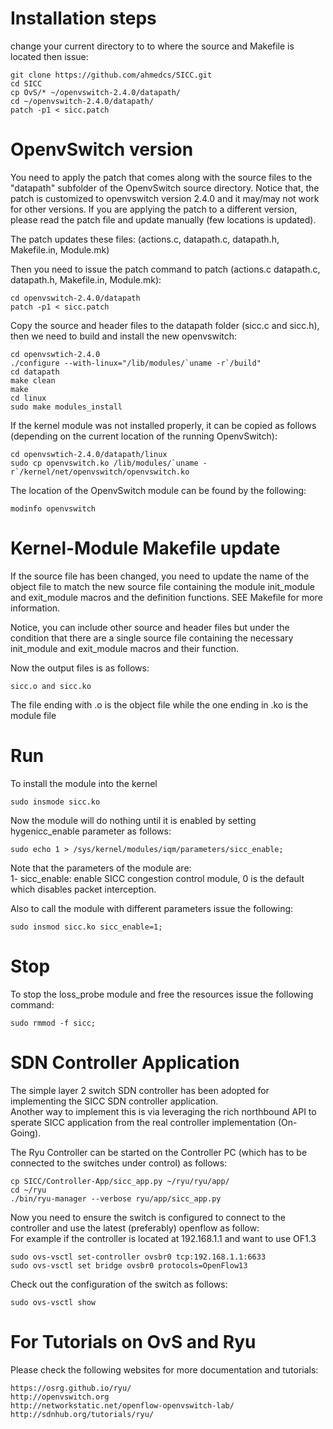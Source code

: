 # Installation steps

change your current directory to to where the source and Makefile is located then issue:

```
git clone https://github.com/ahmedcs/SICC.git
cd SICC
cp OvS/* ~/openvswitch-2.4.0/datapath/
cd ~/openvswitch-2.4.0/datapath/
patch -p1 < sicc.patch
```

# OpenvSwitch version

You need to apply the patch that comes along with the source files to the "datapath" subfolder of the OpenvSwitch source directory. Notice that, the patch is customized to openvswitch version 2.4.0 and it may/may not work for other versions. If you are applying the patch to a different version, please read the patch file and update manually (few locations is updated).

The patch updates these files: (actions.c, datapath.c, datapath.h, Makefile.in, Module.mk)

Then you need to issue the patch command to patch (actions.c datapath.c, datapath.h, Makefile.in, Module.mk):

```
cd openvswitch-2.4.0/datapath
patch -p1 < sicc.patch
```

Copy the source and header files to the datapath folder (sicc.c and sicc.h), then we need to build and install the new openvswitch:

```
cd openvswtich-2.4.0
./configure --with-linux="/lib/modules/`uname -r`/build"
cd datapath
make clean
make
cd linux
sudo make modules_install
```

If the kernel module was not installed properly, it can be copied as follows (depending on the current location of the running OpenvSwitch):
```
cd openvswtich-2.4.0/datapath/linux
sudo cp openvswitch.ko /lib/modules/`uname -r`/kernel/net/openvswitch/openvswitch.ko
```

The location of the OpenvSwitch module can be found by the following:
```
modinfo openvswitch
```

# Kernel-Module Makefile update
If the source file has been changed, you need to update the name of the object file to match the new source file containing the module init_module and exit_module macros and the definition functions. SEE Makefile for more information.

Notice, you can include other source and header files but under the condition that there are a single source file containing the necessary init_module and exit_module macros and their function.


Now the output files is as follows:
```
sicc.o and sicc.ko
```
The file ending with .o is the object file while the one ending in .ko is the module file


# Run
To install the module into the kernel
```
sudo insmode sicc.ko
```
Now the module will do nothing until it is enabled by setting hygenicc_enable parameter as follows:   

```
sudo echo 1 > /sys/kernel/modules/iqm/parameters/sicc_enable;
```

Note that the parameters of the module are:  
1- sicc_enable: enable SICC congestion control module, 0 is the default which disables packet interception.  

Also to call the module with different parameters issue the following:
```
sudo insmod sicc.ko sicc_enable=1;
```


# Stop

To stop the loss_probe module and free the resources issue the following command:

```
sudo rmmod -f sicc;
```

# SDN Controller Application

The simple layer 2 switch SDN controller has been adopted for implementing the SICC SDN controller application.  
Another way to implement this is via leveraging the rich northbound API to sperate SICC application from the real controller implementation (On-Going).

The Ryu Controller can be started on the Controller PC (which has to be connected to the switches under control) as follows:
```
cp SICC/Controller-App/sicc_app.py ~/ryu/ryu/app/
cd ~/ryu
./bin/ryu-manager --verbose ryu/app/sicc_app.py
```

Now you need to ensure the switch is configured to connect to the controller and use the latest (preferably) openflow as follow:  
For example if the controller is located at 192.168.1.1 and want to use OF1.3
```
sudo ovs-vsctl set-controller ovsbr0 tcp:192.168.1.1:6633
sudo ovs-vsctl set bridge ovsbr0 protocols=OpenFlow13
```

Check out the configuration of the switch as follows:
```
sudo ovs-vsctl show
```


# For Tutorials on OvS and Ryu
Please check the following websites for more documentation and tutorials:  
```
https://osrg.github.io/ryu/
http://openvswitch.org
http://networkstatic.net/openflow-openvswitch-lab/
http://sdnhub.org/tutorials/ryu/
```
